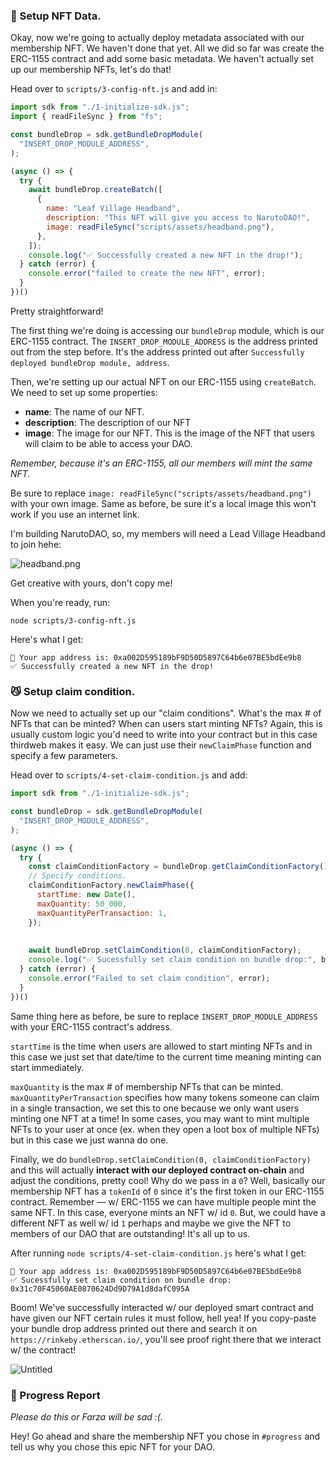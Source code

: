 ### 👾 Setup NFT Data.

Okay, now we're going to actually deploy metadata associated with our membership NFT. We haven't done that yet. All we did so far was create the ERC-1155 contract and add some basic metadata. We haven't actually set up our membership NFTs, let's do that!

Head over to `scripts/3-config-nft.js` and add in:

```jsx
import sdk from "./1-initialize-sdk.js";
import { readFileSync } from "fs";

const bundleDrop = sdk.getBundleDropModule(
  "INSERT_DROP_MODULE_ADDRESS",
);

(async () => {
  try {
    await bundleDrop.createBatch([
      {
        name: "Leaf Village Headband",
        description: "This NFT will give you access to NarutoDAO!",
        image: readFileSync("scripts/assets/headband.png"),
      },
    ]);
    console.log("✅ Successfully created a new NFT in the drop!");
  } catch (error) {
    console.error("failed to create the new NFT", error);
  }
})()
```

Pretty straightforward!

The first thing we're doing is accessing our `bundleDrop` module, which is our ERC-1155 contract. The `INSERT_DROP_MODULE_ADDRESS` is the address printed out from the step before. It's the address printed out after `Successfully deployed bundleDrop module, address`.

Then, we're setting up our actual NFT on our ERC-1155 using `createBatch`. We need to set up some properties:

- **name**: The name of our NFT.
- **description**: The description of our NFT
- **image**: The image for our NFT. This is the image of the NFT that users will claim to be able to access your DAO.

*Remember, because it's an ERC-1155, all our members will mint the same NFT.*

Be sure to replace `image: readFileSync("scripts/assets/headband.png")` with your own image. Same as before, be sure it's a local image this won't work if you use an internet link.

I'm building NarutoDAO, so, my members will need a Lead Village Headband to join hehe:

![headband.png](https://i.imgur.com/1F5I12o.png)

Get creative with yours, don't copy me!

When you're ready, run:

```plaintext
node scripts/3-config-nft.js
```

Here's what I get:

```plaintext
👋 Your app address is: 0xa002D595189bF9D50D5897C64b6e07BE5bdEe9b8
✅ Successfully created a new NFT in the drop!
```

### 😼 Setup claim condition.

Now we need to actually set up our "claim conditions". What's the max # of NFTs that can be minted? When can users start minting NFTs? Again, this is usually custom logic you'd need to write into your contract but in this case thirdweb makes it easy. We can just use their `newClaimPhase` function and specify a few parameters.

Head over to `scripts/4-set-claim-condition.js` and add:

```jsx
import sdk from "./1-initialize-sdk.js";

const bundleDrop = sdk.getBundleDropModule(
  "INSERT_DROP_MODULE_ADDRESS",
);

(async () => {
  try {
    const claimConditionFactory = bundleDrop.getClaimConditionFactory();
    // Specify conditions.
    claimConditionFactory.newClaimPhase({
      startTime: new Date(),
      maxQuantity: 50_000,
      maxQuantityPerTransaction: 1,
    });
    
    
    await bundleDrop.setClaimCondition(0, claimConditionFactory);
    console.log("✅ Sucessfully set claim condition on bundle drop:", bundleDrop.address);
  } catch (error) {
    console.error("Failed to set claim condition", error);
  }
})()
```

Same thing here as before, be sure to replace `INSERT_DROP_MODULE_ADDRESS` with your ERC-1155 contract's address.

`startTime` is the time when users are allowed to start minting NFTs and in this case we just set that date/time to the current time meaning minting can start immediately.

`maxQuantity` is the max # of membership NFTs that can be minted. `maxQuantityPerTransaction` specifies how many tokens someone can claim in a single transaction, we set this to one because we only want users minting one NFT at a time! In some cases, you may want to mint multiple NFTs to your user at once (ex. when they open a loot box of multiple NFTs) but in this case we just wanna do one.

Finally, we do `bundleDrop.setClaimCondition(0, claimConditionFactory)` and this will actually **interact with our deployed contract on-chain** and adjust the conditions, pretty cool! Why do we pass in a `0`? Well, basically our membership NFT has a `tokenId` of `0` since it's the first token in our ERC-1155 contract. Remember — w/ ERC-1155 we can have multiple people mint the same NFT. In this case, everyone mints an NFT w/ id `0`. But, we could have a different NFT as well w/ id `1` perhaps and maybe we give the NFT to members of our DAO that are outstanding! It's all up to us.

After running `node scripts/4-set-claim-condition.js` here's what I get:

```
👋 Your app address is: 0xa002D595189bF9D50D5897C64b6e07BE5bdEe9b8
✅ Sucessfully set claim condition on bundle drop: 0x31c70F45060AE0870624Dd9D79A1d8dafC095A
```

Boom! We've successfully interacted w/ our deployed smart contract and have given our NFT certain rules it must follow, hell yea! If you copy-paste your bundle drop address printed out there and search it on `https://rinkeby.etherscan.io/`, you'll see proof right there that we interact w/ the contract!

![Untitled](https://i.imgur.com/6sRMQpA.png)

### 🚨 Progress Report

*Please do this or Farza will be sad :(.*

Hey! Go ahead and share the membership NFT you chose in `#progress` and tell us why you chose this epic NFT for your DAO.
